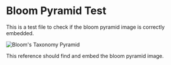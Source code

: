# Bloom Pyramid Test

This is a test file to check if the bloom pyramid image is correctly embedded.

![Bloom's Taxonomy Pyramid](../bloom-pyramid.png)

This reference should find and embed the bloom pyramid image.
